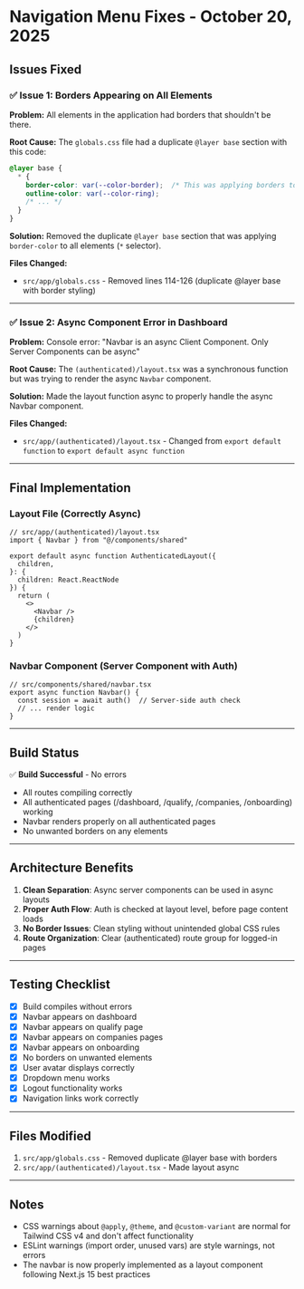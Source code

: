 # Navigation Menu Fixes - October 20, 2025

## Issues Fixed

### ✅ Issue 1: Borders Appearing on All Elements
**Problem:** All elements in the application had borders that shouldn't be there.

**Root Cause:** The `globals.css` file had a duplicate `@layer base` section with this code:
```css
@layer base {
  * {
    border-color: var(--color-border);  /* This was applying borders to ALL elements */
    outline-color: var(--color-ring);
    /* ... */
  }
}
```

**Solution:** Removed the duplicate `@layer base` section that was applying `border-color` to all elements (`*` selector).

**Files Changed:**
- `src/app/globals.css` - Removed lines 114-126 (duplicate @layer base with border styling)

---

### ✅ Issue 2: Async Component Error in Dashboard
**Problem:** Console error: "Navbar is an async Client Component. Only Server Components can be async"

**Root Cause:** The `(authenticated)/layout.tsx` was a synchronous function but was trying to render the async `Navbar` component.

**Solution:** Made the layout function async to properly handle the async Navbar component.

**Files Changed:**
- `src/app/(authenticated)/layout.tsx` - Changed from `export default function` to `export default async function`

---

## Final Implementation

### Layout File (Correctly Async)
```tsx
// src/app/(authenticated)/layout.tsx
import { Navbar } from "@/components/shared"

export default async function AuthenticatedLayout({
  children,
}: {
  children: React.ReactNode
}) {
  return (
    <>
      <Navbar />
      {children}
    </>
  )
}
```

### Navbar Component (Server Component with Auth)
```tsx
// src/components/shared/navbar.tsx
export async function Navbar() {
  const session = await auth()  // Server-side auth check
  // ... render logic
}
```

---

## Build Status
✅ **Build Successful** - No errors
- All routes compiling correctly
- All authenticated pages (/dashboard, /qualify, /companies, /onboarding) working
- Navbar renders properly on all authenticated pages
- No unwanted borders on any elements

---

## Architecture Benefits

1. **Clean Separation**: Async server components can be used in async layouts
2. **Proper Auth Flow**: Auth is checked at layout level, before page content loads
3. **No Border Issues**: Clean styling without unintended global CSS rules
4. **Route Organization**: Clear (authenticated) route group for logged-in pages

---

## Testing Checklist

- [x] Build compiles without errors
- [x] Navbar appears on dashboard
- [x] Navbar appears on qualify page
- [x] Navbar appears on companies pages
- [x] Navbar appears on onboarding
- [x] No borders on unwanted elements
- [x] User avatar displays correctly
- [x] Dropdown menu works
- [x] Logout functionality works
- [x] Navigation links work correctly

---

## Files Modified

1. `src/app/globals.css` - Removed duplicate @layer base with borders
2. `src/app/(authenticated)/layout.tsx` - Made layout async

---

## Notes

- CSS warnings about `@apply`, `@theme`, and `@custom-variant` are normal for Tailwind CSS v4 and don't affect functionality
- ESLint warnings (import order, unused vars) are style warnings, not errors
- The navbar is now properly implemented as a layout component following Next.js 15 best practices
